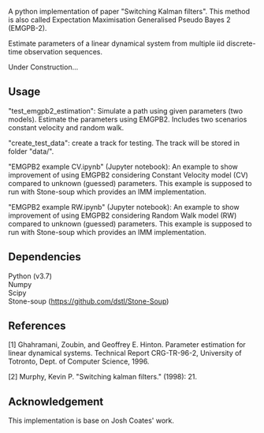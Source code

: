 A python implementation of paper "Switching Kalman filters". This method is also called Expectation Maximisation Generalised Pseudo Bayes 2 (EMGPB-2).

Estimate parameters of a linear dynamical system from multiple iid discrete-time observation sequences. 
 
Under Construction...

Usage
----------------------
"test_emgpb2_estimation": Simulate a path using given parameters (two models). Estimate the parameters using EMGPB2. Includes two scenarios constant velocity and random walk.  

"create_test_data": create a track for testing. The track will be stored in folder "data/".

"EMGPB2 example CV.ipynb" (Jupyter notebook): An example to show improvement of using EMGPB2 considering Constant Velocity model (CV) compared to unknown (guessed) parameters. 
This example is supposed to run with Stone-soup which provides an IMM implementation.  

"EMGPB2 example RW.ipynb" (Jupyter notebook): An example to show improvement of using EMGPB2 considering Random Walk model (RW) compared to unknown (guessed) parameters. 
This example is supposed to run with Stone-soup which provides an IMM implementation.  


Dependencies
----------------------
Python (v3.7)  
Numpy  
Scipy  
Stone-soup (https://github.com/dstl/Stone-Soup)

References
----------------------
[1] Ghahramani, Zoubin, and Geoffrey E. Hinton. Parameter estimation for linear dynamical systems. Technical Report CRG-TR-96-2, University of Totronto, Dept. of Computer Science, 1996.

[2] Murphy, Kevin P. "Switching kalman filters." (1998): 21.


Acknowledgement
----------------------
This implementation is base on Josh Coates' work.  


